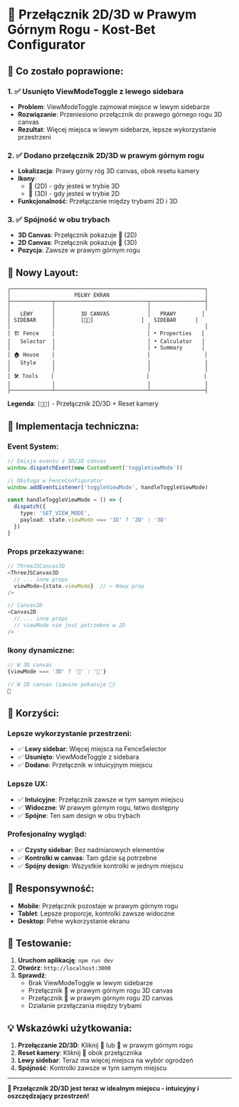 # 🎯 Przełącznik 2D/3D w Prawym Górnym Rogu - Kost-Bet Configurator

## **🚀 Co zostało poprawione:**

### **1. ✅ Usunięto ViewModeToggle z lewego sidebara**
- **Problem**: ViewModeToggle zajmował miejsce w lewym sidebarze
- **Rozwiązanie**: Przeniesiono przełącznik do prawego górnego rogu 3D canvas
- **Rezultat**: Więcej miejsca w lewym sidebarze, lepsze wykorzystanie przestrzeni

### **2. ✅ Dodano przełącznik 2D/3D w prawym górnym rogu**
- **Lokalizacja**: Prawy górny róg 3D canvas, obok resetu kamery
- **Ikony**: 
  - 📐 (2D) - gdy jesteś w trybie 3D
  - 🎨 (3D) - gdy jesteś w trybie 2D
- **Funkcjonalność**: Przełączanie między trybami 2D i 3D

### **3. ✅ Spójność w obu trybach**
- **3D Canvas**: Przełącznik pokazuje 📐 (2D)
- **2D Canvas**: Przełącznik pokazuje 🎨 (3D)
- **Pozycja**: Zawsze w prawym górnym rogu

## **🎨 Nowy Layout:**

```
┌─────────────────────────────────────────────────────────────┐
│                    PEŁNY EKRAN                              │
├─────────────┬─────────────────────────────┬─────────────────┤
│             │                             │                 │
│   LEWY      │        3D CANVAS            │   PRAWY        │
│ SIDEBAR     │        [📐🎯]               │   SIDEBAR      │
│             │                             │                 │
│ 🏗️ Fence    │                             │ • Properties   │
│   Selector  │                             │ • Calculator   │
│             │                             │ • Summary      │
│ 🏠 House    │                             │                 │
│   Style     │                             │                 │
│             │                             │                 │
│ 🛠️ Tools    │                             │                 │
│             │                             │                 │
├─────────────┴─────────────────────────────┴─────────────────┤
```

**Legenda**: `[📐🎯]` - Przełącznik 2D/3D + Reset kamery

## **🔧 Implementacja techniczna:**

### **Event System:**
```typescript
// Emisja eventu z 3D/2D canvas
window.dispatchEvent(new CustomEvent('toggleViewMode'))

// Obsługa w FenceConfigurator
window.addEventListener('toggleViewMode', handleToggleViewMode)

const handleToggleViewMode = () => {
  dispatch({ 
    type: 'SET_VIEW_MODE', 
    payload: state.viewMode === '3D' ? '2D' : '3D' 
  })
}
```

### **Props przekazywane:**
```typescript
// ThreeJSCanvas3D
<ThreeJSCanvas3D
  // ... inne props
  viewMode={state.viewMode}  // ← Nowy prop
/>

// Canvas2D
<Canvas2D
  // ... inne props
  // viewMode nie jest potrzebne w 2D
/>
```

### **Ikony dynamiczne:**
```typescript
// W 3D canvas
{viewMode === '3D' ? '📐' : '🎨'}

// W 2D canvas (zawsze pokazuje 🎨)
🎨
```

## **🎯 Korzyści:**

### **Lepsze wykorzystanie przestrzeni:**
- ✅ **Lewy sidebar**: Więcej miejsca na FenceSelector
- ✅ **Usunięto**: ViewModeToggle z sidebara
- ✅ **Dodano**: Przełącznik w intuicyjnym miejscu

### **Lepsze UX:**
- ✅ **Intuicyjne**: Przełącznik zawsze w tym samym miejscu
- ✅ **Widoczne**: W prawym górnym rogu, łatwo dostępny
- ✅ **Spójne**: Ten sam design w obu trybach

### **Profesjonalny wygląd:**
- ✅ **Czysty sidebar**: Bez nadmiarowych elementów
- ✅ **Kontrolki w canvas**: Tam gdzie są potrzebne
- ✅ **Spójny design**: Wszystkie kontrolki w jednym miejscu

## **📱 Responsywność:**

- **Mobile**: Przełącznik pozostaje w prawym górnym rogu
- **Tablet**: Lepsze proporcje, kontrolki zawsze widoczne
- **Desktop**: Pełne wykorzystanie ekranu

## **🧪 Testowanie:**

1. **Uruchom aplikację**: `npm run dev`
2. **Otwórz**: `http://localhost:3000`
3. **Sprawdź**:
   - Brak ViewModeToggle w lewym sidebarze
   - Przełącznik 📐 w prawym górnym rogu 3D canvas
   - Przełącznik 🎨 w prawym górnym rogu 2D canvas
   - Działanie przełączania między trybami

## **💡 Wskazówki użytkowania:**

1. **Przełączanie 2D/3D**: Kliknij 📐 lub 🎨 w prawym górnym rogu
2. **Reset kamery**: Kliknij 🎯 obok przełącznika
3. **Lewy sidebar**: Teraz ma więcej miejsca na wybór ogrodzeń
4. **Spójność**: Kontrolki zawsze w tym samym miejscu

---

**🎉 Przełącznik 2D/3D jest teraz w idealnym miejscu - intuicyjny i oszczędzający przestrzeń!**

















